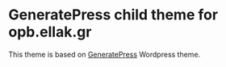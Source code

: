 # GeneratePress child theme for opb.ellak.gr

This theme is based on [GeneratePress](https://wordpress.org/themes/generatepress/) Wordpress theme.
